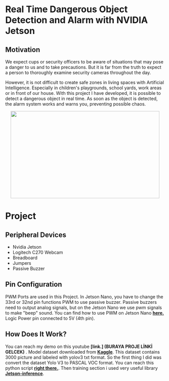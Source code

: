 # Real Time Dangerous Object Detection and Alarm with NVIDIA Jetson

## Motivation
We expect cups or security officers to be aware of situations that may pose a danger to us and to take precautions. But it is far from the truth to expect a person to thoroughly examine security cameras throughout the day.

However, it is not difficult to create safe zones in living spaces with Artificial Intelligence. Especially in children's playgrounds, school yards, work areas or in front of our house. With this project I have developed, it is possible to detect a dangerous object in real time. As soon as the object is detected, the alarm system works and warns you, preventing possible chaos.
<p align= "center">
<img src="https://user-images.githubusercontent.com/73293751/128674807-f6defe21-cae5-4212-9634-cb0a56c4deda.jpeg" width="470" height="275">
</p>
 
# Project

## Peripheral Devices
- Nvidia Jetson 
- Logitech C270 Webcam
- Breadboard
- Jumpers
- Passive Buzzer

## Pin Configuration
PWM Ports are used in this Project. In Jetson Nano, you have to change the 33rd or 32nd pin functions PWM to use passive buzzer. Passive buzzers need to output analog signals, but on the Jetson Nano we use pwm signals to make "beep" sound. You can find how to use PWM on Jetson Nano **[here.](https://forums.developer.nvidia.com/t/how-do-i-use-pwm-on-jetson-nano/72595/7)** Logic Power pin connected to 5V (4th pin).

## How Does It Work?
You can reach my demo on this youtube **[link.] (BURAYA PROJE LİNKİ GELCEK)** . Model dataset downloaded from **[Kaggle](https://www.kaggle.com/atulyakumar98/gundetection)**. This dataset contains 3000 picture and labeled with yolov3 txt format. So the first thing I did was convert the dataset Yolo V3 to PASCAL VOC format. You can reach this python script **[right there.](https://github.com/melikecolak/Dangerous-Object-Alarm-Project/blob/main/txt-to-xml.py)**. 
Then training section i used very useful library  **[Jetson-inference](https://github.com/dusty-nv/jetson-inference)**. 

